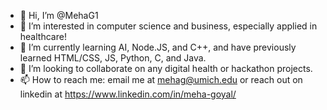 - 👋  Hi, I’m @MehaG1
- 👀  I’m interested in computer science and business, especially applied in healthcare!
- 🌱  I’m currently learning AI, Node.JS, and C++, and have previously learned HTML/CSS, JS, Python, C, and Java.
- 💞️  I’m looking to collaborate on any digital health or hackathon projects.
- 📫  How to reach me: email me at mehag@umich.edu or reach out on linkedin at https://www.linkedin.com/in/meha-goyal/

<!---
MehaG1/MehaG1 is a ✨ special ✨ repository because its `README.md` (this file) appears on your GitHub profile.
You can click the Preview link to take a look at your changes.
--->
